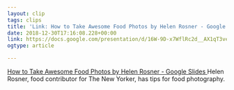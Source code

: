 ```yaml
---
layout: clip
tags: clips
title: 'Link: How to Take Awesome Food Photos by Helen Rosner - Google Slides'
date: 2018-12-30T17:16:08.228+00:00
link: https://docs.google.com/presentation/d/16W-9D-x7WflRc2d__AX1qT3vep_UF84JCTjatnpH1D0/edit#slide=id.ga96e3974b_2166
ogtype: article

---
```

[How to Take Awesome Food Photos by Helen Rosner - Google Slides ](https://docs.google.com/presentation/d/16W-9D-x7WflRc2d__AX1qT3vep_UF84JCTjatnpH1D0/edit#slide=id.ga96e3974b_2166)
Helen Rosner, food contributor for The New Yorker, has tips for food photography.
